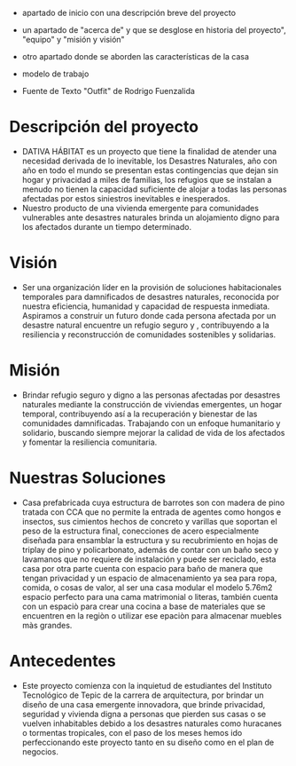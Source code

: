 - apartado de inicio con una descripción breve del proyecto
- un apartado de "acerca de" y que se desglose en historia del proyecto", "equipo" y "misión y visión"
- otro apartado donde se aborden las características de la casa 
- modelo de trabajo

- Fuente de Texto "Outfit" de Rodrigo Fuenzalida
# Descripción del proyecto
- DATIVA HÁBITAT es un proyecto que tiene la finalidad de atender una necesidad derivada de lo inevitable, los Desastres Naturales, año con año en todo el mundo se presentan estas contingencias que dejan sin hogar y privacidad a miles de familias, los refugios que se instalan a menudo no tienen la capacidad suficiente de alojar a todas las personas afectadas por estos siniestros inevitables e inesperados.
- Nuestro producto de una vivienda emergente para comunidades vulnerables ante desastres naturales brinda un alojamiento digno para los afectados durante un tiempo determinado.

# Visión
- Ser una organización líder en la provisión de soluciones habitacionales temporales para damnificados de desastres naturales, reconocida por nuestra eficiencia, humanidad y capacidad de respuesta inmediata. Aspiramos a construir un futuro donde cada persona afectada por un desastre natural encuentre un refugio seguro y , contribuyendo a la resiliencia y reconstrucción de comunidades sostenibles y solidarias.

# Misión
- Brindar refugio seguro y digno a las personas afectadas por desastres naturales mediante la construcción de viviendas emergentes, un hogar temporal,  contribuyendo así a la recuperación y bienestar de las comunidades damnificadas. Trabajando con un enfoque humanitario y solidario, buscando siempre mejorar la calidad de vida de los afectados y fomentar la resiliencia comunitaria.


# Nuestras Soluciones
- Casa prefabricada cuya estructura de barrotes son con madera de pino tratada con CCA que no permite la entrada de agentes como hongos e insectos, sus cimientos hechos de concreto y varillas que soportan el peso de la estructura final, conecciones de acero especialmente diseñada para ensamblar la estructura y su recubrimiento en hojas de triplay de pino y policarbonato, además de contar con un baño seco y lavamanos que no requiere de instalación y puede ser reciclado, esta casa por otra parte cuenta con espacio para baño de manera que tengan privacidad y un espacio de almacenamiento ya sea para ropa, comida, o cosas de valor, al ser una casa modular el modelo 5.76m2 espacio perfecto para una cama matrimonial o literas, también cuenta con un espaciò para crear una cocina a base de materiales que se encuentren en la regiòn o utilizar ese epaciòn para almacenar muebles màs grandes.


# Antecedentes
- Este proyecto comienza con la inquietud de estudiantes del Instituto Tecnológico de Tepic de la carrera de arquitectura, por brindar un diseño de una casa emergente innovadora, que brinde privacidad, seguridad y vivienda digna a personas que pierden sus casas o se vuelven inhabitables debido a los desastres naturales como huracanes o tormentas tropicales, con el paso de los meses hemos ido perfeccionando este proyecto tanto en su diseño como en el plan de negocios.
